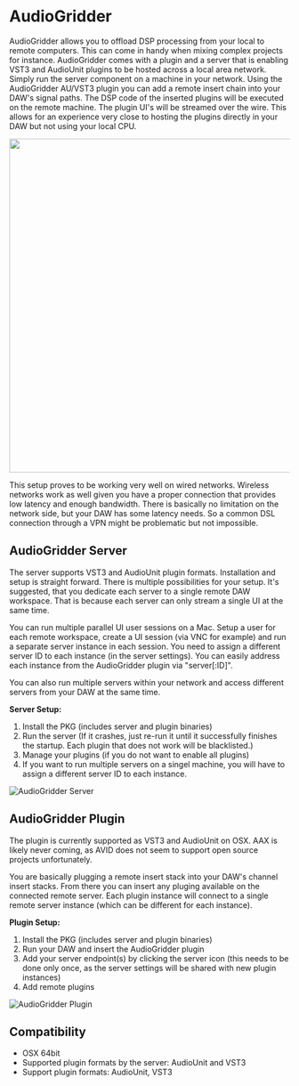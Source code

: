 # AudioGridder

AudioGridder allows you to offload DSP processing from your local to
remote computers. This can come in handy when mixing complex projects
for instance. AudioGridder comes with a plugin and a server that is
enabling VST3 and AudioUnit plugins to be hosted across a local area
network. Simply run the server component on a machine in your
network. Using the AudioGridder AU/VST3 plugin you can add a remote
insert chain into your DAW's signal paths. The DSP code of the
inserted plugins will be executed on the remote machine. The plugin
UI's will be streamed over the wire. This allows for an experience
very close to hosting the plugins directly in your DAW but not using
your local CPU.

<p align="center">
<img src="https://raw.githubusercontent.com/apohl79/audiogridder/master/images/overview.png" width="600" />
</p>

This setup proves to be working very well on wired networks. Wireless
networks work as well given you have a proper connection that provides
low latency and enough bandwidth. There is basically no limitation on
the network side, but your DAW has some latency needs. So a common DSL
connection through a VPN might be problematic but not impossible.

## AudioGridder Server

The server supports VST3 and AudioUnit plugin formats. Installation
and setup is straight forward. There is multiple possibilities for
your setup. It's suggested, that you dedicate each server to a single
remote DAW workspace. That is because each server can only stream a
single UI at the same time.

You can run multiple parallel UI user sessions on a Mac. Setup a user
for each remote workspace, create a UI session (via VNC for example)
and run a separate server instance in each session. You need to assign
a different server ID to each instance (in the server settings). You
can easily address each instance from the AudioGridder plugin
via "server[:ID]".

You can also run multiple servers within your network and access
different servers from your DAW at the same time.

**Server Setup:**

1. Install the PKG (includes server and plugin binaries)
2. Run the server (If it crashes, just re-run it until it successfully
finishes the startup. Each plugin that does not work will be
blacklisted.)
3. Manage your plugins (if you do not want to enable all plugins)
4. If you want to run multiple servers on a singel machine, you will
have to assign a different server ID to each instance.

![](https://raw.githubusercontent.com/apohl79/audiogridder/master/images/server.png "AudioGridder Server")

## AudioGridder Plugin

The plugin is currently supported as VST3 and AudioUnit on OSX. AAX is
likely never coming, as AVID does not seem to support open source
projects unfortunately. 

You are basically plugging a remote insert stack into your DAW's
channel insert stacks. From there you can insert any pluging available
on the connected remote server. Each plugin instance will connect to a
single remote server instance (which can be different for each
instance). 

**Plugin Setup:**

1. Install the PKG (includes server and plugin binaries)
2. Run your DAW and insert the AudioGridder plugin
3. Add your server endpoint(s) by clicking the server icon (this needs
to be done only once, as the server settings will be shared with new
plugin instances)
4. Add remote plugins

![](https://raw.githubusercontent.com/apohl79/audiogridder/master/images/plugin.png "AudioGridder Plugin")

## Compatibility

- OSX 64bit
- Supported plugin formats by the server: AudioUnit and VST3
- Support plugin formats: AudioUnit, VST3 
